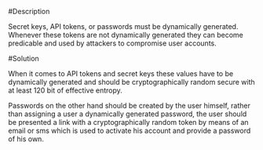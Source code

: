 #Description

Secret keys, API tokens, or passwords must be dynamically generated. Whenever these tokens
are not dynamically generated they can become predicable and used by attackers to compromise
user accounts. 

#Solution

When it comes to API tokens and secret keys these values have to be dynamically generated 
and should be cryptographically random secure with at least 120 bit of effective entropy.

Passwords on the other hand should be created by the user himself, rather than assigning
a user a dynamically generated password, the user should be presented a link with a 
cryptographically random token by means of an email or sms which is used to activate his 
account and provide a password of his own.
 
